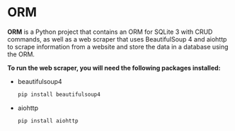 # ORM
__ORM__ is a Python project that contains an ORM for SQLite 3 with CRUD commands, as well as a web scraper that uses BeautifulSoup 4 and aiohttp to scrape information from a website and store the data in a database using the ORM.

__To run the web scraper, you will need  the following packages installed:__

- beautifulsoup4  
  ```bash
  pip install beautifulsoup4
  ```
  
- aiohttp  
  ```bash
  pip install aiohttp
  ```
